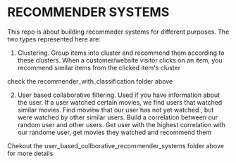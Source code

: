 # RECOMMENDER SYSTEMS
This repo is about building recommeder systems for different purposes. The two types represented here are:

1. Clustering. Group items into cluster and recommend them according to these clusters. When a customer/website
visitor clicks on an item, you recommend similar items from the clicked item's cluster

check the recommender_with_classification folder above

2. User based collaborative filtering. Used if you have information about the user. If a user watched certain movies,
we find users that watched similar movies. Find moview that our user has not yet watched , but were watched by other 
similar users. Build a correlation between our random user and other users. Get user with the highest correlation
with our randome user, get movies they watched and recommend them

Chekout the user_based_collborative_recommender_systems folder above for more details
